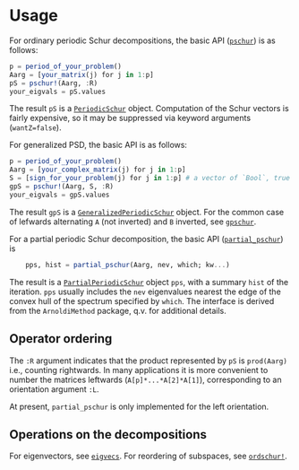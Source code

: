 # Usage

For ordinary periodic Schur decompositions, the basic API ([`pschur`](@ref)) is as follows:

```julia
p = period_of_your_problem()
Aarg = [your_matrix(j) for j in 1:p]
pS = pschur!(Aarg, :R)
your_eigvals = pS.values
```
The result `pS` is a [`PeriodicSchur`](@ref) object.
Computation of the Schur vectors is
fairly expensive, so it may be suppressed via keyword arguments (`wantZ=false`).


For generalized PSD, the basic API is as follows:

```julia
p = period_of_your_problem()
Aarg = [your_complex_matrix(j) for j in 1:p]
S = [sign_for_your_problem(j) for j in 1:p] # a vector of `Bool`, true for positive.
gpS = pschur!(Aarg, S, :R)
your_eigvals = gpS.values
```
The result `gpS` is a [`GeneralizedPeriodicSchur`](@ref) object. For the common
case of lefwards alternating `A` (not inverted) and `B` inverted, see [`gpschur`](@ref).

For a partial periodic Schur decomposition, the basic API ([`partial_pschur`](@ref)) is

```julia
    pps, hist = partial_pschur(Aarg, nev, which; kw...)
```
The result is a [`PartialPeriodicSchur`](@ref) object `pps`, with a summary `hist` of the
iteration.
`pps` usually includes the `nev` eigenvalues nearest the edge of the convex hull of the
spectrum specified by `which`. The interface is derived from the `ArnoldiMethod` package,
q.v. for additional details.

## Operator ordering
The `:R` argument indicates that the product represented by `pS` is `prod(Aarg)`
i.e., counting rightwards. In many applications it is more convenient to number
the matrices leftwards (`A[p]*...*A[2]*A[1]`), corresponding to an orientation
argument `:L`.

At present, `partial_pschur` is only implemented for the left orientation.

## Operations on the decompositions

For eigenvectors, see [`eigvecs`](@ref). For reordering of subspaces, see
[`ordschur!`](@ref).

